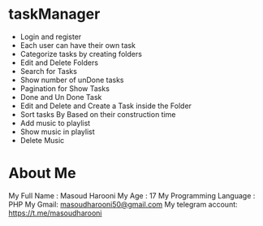 # taskManager

- Login and register
- Each user can have their own task
- Categorize tasks by creating folders
- Edit and Delete Folders
- Search for Tasks
- Show number of unDone tasks
- Pagination for Show Tasks
- Done and Un Done Task
- Edit and Delete and Create a Task inside the Folder
- Sort tasks By Based on their construction time
- Add music to playlist
- Show music in playlist
- Delete Music


# About Me

My Full Name : Masoud Harooni
My Age : 17
My Programming Language : PHP
My Gmail: masoudharooni50@gmail.com
My telegram account: https://t.me/masoudharooni
